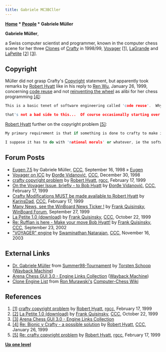```yaml
---
title: Gabriele MC3BCller
---
```

**[Home](Home "Home") * [People](People "People") * Gabriele Müller**

**Gabriele Müller**,

a Swiss computer scientist and programmer, known in the computer chess scene for her three [Clones](Category:Clone "Category:Clone") of [Crafty](Crafty "Crafty") in 1998/99,
[Voyager](Voyager "Voyager") <a id="cite-note-1" href="#cite-ref-1">[1]</a>,
[LaGrande](LaGrande "LaGrande") and [LaPetite](LaPetite "LaPetite")
<a id="cite-note-2" href="#cite-ref-2">[2]</a>
<a id="cite-note-3" href="#cite-ref-3">[3]</a>.

## Copyright

Müller did not grasp Crafty's [Copyright](https://en.wikipedia.org/wiki/Copyright) statement, but apparently took remarks by [Robert Hyatt](Robert_Hyatt "Robert Hyatt") like in his reply to [Ren Wu](Ren_Wu "Ren Wu"), January 26, 1999, concerning [code reuse](https://en.wikipedia.org/wiki/Code_reuse) and not [reinventing the wheel](https://en.wikipedia.org/wiki/Reinventing_the_wheel) as alibi for her chess programming <a id="cite-note-4" href="#cite-ref-4">[4]</a>:

```C++
This is a basic tenet of software engineering called 'code reuse'.  Why should I pay you to write something from scratch and take a year, if you can take something that exists and modify it to do the same thing in a month?  And then I don't have as much trouble debugging and testing, since it is mostly already done...

```

```C++
that's not a bad side to this...  Of course occasionally starting over is a good thing. But not starting from 'scratch'. IE if you don't know what has already been tried, you will re-invent the same bad wheels over and over and probably follow the same footsteps many before you did... software engineering wants to avoid that 'reinvention' problem... 

```

[Robert Hyatt](Robert_Hyatt "Robert Hyatt") further on the copyright problem <a id="cite-note-5" href="#cite-ref-5">[5]</a>:

```C++
My primary requirement is that if something is done to crafty to make it 'better', then that 'something' must be as public as the original code was.  Because many have contributed bits and pieces... Eugene, George, Steffen, Mark, SJE, and many others that are to numerous to mention.  Seems unfair that they modify what I did, then they make their stuff public, and then someone else takes _all_ of this and purports it to be 'original'.

```

```C++
I suppose it has to do with 'national morals' or whatever, ie the software piracy problem in China, to name but one. 

```

## Forum Posts

- [Eugen 7.5](https://www.stmintz.com/ccc/index.php?id=26806) by Gabriele Müller, [CCC](CCC "CCC"), September 16, 1998 » [Eugen](Eugen "Eugen")
- [Voyager on ICC](https://www.stmintz.com/ccc/index.php?id=37927) by [Đorđe Vidanović](%C4%90or%C4%91e_Vidanovi%C4%87 "Đorđe Vidanović"), [CCC](CCC "CCC"), December 30, 1998
- [crafty copyright problem](https://groups.google.com/g/rec.games.chess.computer/c/zIUg9A3GkZg/m/D7OvJBESxiMJ) by [Robert Hyatt](Robert_Hyatt "Robert Hyatt"), [rgcc](Computer_Chess_Forums "Computer Chess Forums"), February 17, 1999
- [On the Voyager Issue, briefly - to Bob Hyatt](https://www.stmintz.com/ccc/index.php?id=43466) by [Đorđe Vidanović](%C4%90or%C4%91e_Vidanovi%C4%87 "Đorđe Vidanović"), [CCC](CCC "CCC"), February 17, 1999
- [Crafty Modifications MUST be made available to Robert Hyatt](https://www.stmintz.com/ccc/index.php?id=43533) by [KarinsDad](index.php?title=KarinsDad&action=edit&redlink=1 "KarinsDad (page does not exist)"), [CCC](CCC "CCC"), February 17, 1999
- [Many News, see the WinBoard News Ticker !](http://www.open-aurec.com/wbforum/viewtopic.php?t=30370) by [Frank Quisinsky](Frank_Quisinsky "Frank Quisinsky"), [WinBoard Forum](Computer_Chess_Forums "Computer Chess Forums"), September 27, 1999
- [La Petite 1.0 (download)](https://www.stmintz.com/ccc/index.php?id=74534) by [Frank Quisinsky](Frank_Quisinsky "Frank Quisinsky"), [CCC](CCC "CCC"), October 22, 1999
- [Re: Ruffian is here - Make your move Bob Hyatt!](https://www.stmintz.com/ccc/index.php?id=253595) by [Frank Quisinsky](Frank_Quisinsky "Frank Quisinsky"), [CCC](CCC "CCC"), September 23, 2002
- ["VOYAGER" engine](https://www.stmintz.com/ccc/index.php?id=327820) by [Swaminathan Natarajan](Swaminathan_Natarajan "Swaminathan Natarajan"), [CCC](CCC "CCC"), November 16, 2003

## External Links

- [Dr. Gabriele Müller](https://web.archive.org/web/20180713102955/http://chess.fsv.de/Summer98/descript.htm#Dr.%20Gabriele%20M%C3%BCller) from [Summer98-Tournament](https://web.archive.org/web/20180713102955/http://chess.fsv.de/Summer98/descript.htm) by [Torsten Schoop](index.php?title=Torsten_Schoop&action=edit&redlink=1 "Torsten Schoop (page does not exist)") ([Wayback Machine](https://en.wikipedia.org/wiki/Wayback_Machine))
- [Arena Chess GUI 3.0 - Engine Links Collection](https://web.archive.org/web/20120204002213/http://www.playwitharena.com/?Engine_Links_Collection) ([Wayback Machine](https://en.wikipedia.org/wiki/Wayback_Machine))
- [Clone Engine List](http://computer-chess.org/doku.php?id=computer_chess:wiki:lists:clone_engine_list) from [Ron Murawski's](Ron_Murawski "Ron Murawski") [Computer-Chess Wiki](http://computer-chess.org/doku.php?id=home)

## References

1. <a id="cite-ref-1" href="#cite-note-1">[1]</a> [crafty copyright problem](http://groups.google.com/group/rec.games.chess.computer/browse_frm/thread/cc8520f40dc69198) by [Robert Hyatt](Robert_Hyatt "Robert Hyatt"), [rgcc](Computer_Chess_Forums "Computer Chess Forums"), February 17, 1999
1. <a id="cite-ref-2" href="#cite-note-2">[2]</a> [La Petite 1.0 (download)](https://www.stmintz.com/ccc/index.php?id=74534) by [Frank Quisinsky](Frank_Quisinsky "Frank Quisinsky"), [CCC](CCC "CCC"), October 22, 1999
1. <a id="cite-ref-3" href="#cite-note-3">[3]</a> [Arena Chess GUI 3.0 - Engine Links Collection](http://www.playwitharena.com/?Engine_Links_Collection)
1. <a id="cite-ref-4" href="#cite-note-4">[4]</a> [Re: Bionic v Crafty - a possible solution](https://www.stmintz.com/ccc/index.php?id=40922) by [Robert Hyatt](Robert_Hyatt "Robert Hyatt"), [CCC](CCC "CCC"), January 26, 1999
1. <a id="cite-ref-5" href="#cite-note-5">[5]</a> [Re: crafty copyright problem](https://groups.google.com/g/rec.games.chess.computer/c/zIUg9A3GkZg/m/tmSElNxbgtsJ) by [Robert Hyatt](Robert_Hyatt "Robert Hyatt"), [rgcc](Computer_Chess_Forums "Computer Chess Forums"), February 17, 1999

**[Up one level](People "People")**

